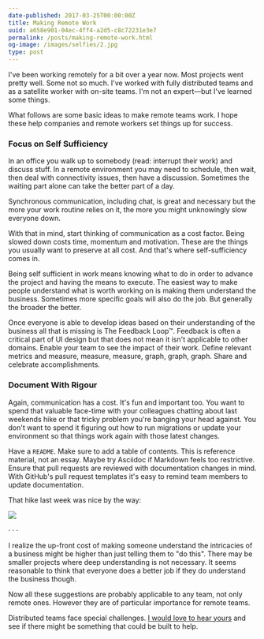 ```yaml
---
date-published: 2017-03-25T00:00:00Z
title: Making Remote Work
uuid: a658e901-04ec-4ff4-a2d5-c8c72231e3e7
permalink: /posts/making-remote-work.html
og-image: /images/selfies/2.jpg
type: post
---
```


I've been working remotely for a bit over a year now. Most projects went pretty well. Some not so much. I've worked with fully distributed teams and as a satellite worker with on-site teams. I'm not an expert—but I've learned some things.

What follows are some basic ideas to make remote teams work. I hope these help companies and remote workers set things up for success.

### Focus on Self Sufficiency 

In an office you walk up to somebody (read: interrupt their work) and discuss stuff. In a remote environment you may need to schedule, then wait, then deal with connectivity issues, then have a discussion. Sometimes the waiting part alone can take the better part of a day.

Synchronous communication, including chat, is great and necessary but the more your work routine relies on it, the more you might unknowingly slow everyone down.

With that in mind, start thinking of communication as a cost factor. Being slowed down costs time, momentum and motivation. These are the things you usually want to preserve at all cost. And that's where self-sufficiency comes in.

Being self sufficient in work means knowing what to do in order to advance the project and having the means to execute. The easiest way to make people understand what is worth working on is making them understand the business. Sometimes more specific goals will also do the job. But generally the broader the better.

Once everyone is able to develop ideas based on their understanding of the business all that is missing is The Feedback Loop™. Feedback is often a critical part of UI design but that does not mean it isn't applicable to other domains. Enable your team to see the impact of their work. Define relevant metrics and measure, measure, measure, graph, graph, graph. Share and celebrate accomplishments.


### Document With Rigour 

Again, communication has a cost. It's fun and important too. You want to spend that valuable face-time with your colleagues chatting about last weekends hike or that tricky problem you're banging your head against. You don't want to spend it figuring out how to run migrations or update your environment so that things work again with those latest changes.

Have a `README`. Make sure to add a table of contents. This is reference material, not an essay. Maybe try Asciidoc if Markdown feels too restrictive. Ensure that pull requests are reviewed with documentation changes in mind. With GitHub's pull request templates it's easy to remind team members to update documentation.

That hike last week was nice by the way:

![](/images/hike.jpg)

<div class="pa2 tc f3 blue">·  ·  ·</div>

I realize the up-front cost of making someone understand the intricacies of a business might be higher than just telling them to "do this". There may be smaller projects where deep understanding is not necessary. It seems reasonable to think that everyone does a better job if they do understand the business though.

Now all these suggestions are probably applicable to any team, not only remote ones. However they are of particular importance for remote teams.

<p class="f6 ba br2 b--blue pa3 mt4">Distributed teams face special challenges. <a href="https://goo.gl/forms/BTteLFXQFopWOXxt1">I would love to hear yours</a> and see if there might be something that could be built to help.</p>
